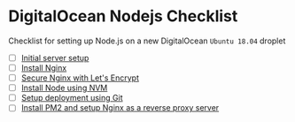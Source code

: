 # DigitalOcean Nodejs Checklist
Checklist for setting up Node.js on a new DigitalOcean ```Ubuntu 18.04``` droplet

- [ ] [Initial server setup](https://www.digitalocean.com/community/tutorials/initial-server-setup-with-ubuntu-18-04)
- [ ] [Install Nginx](https://www.digitalocean.com/community/tutorials/how-to-install-nginx-on-ubuntu-18-04)
- [ ] [Secure Nginx with Let's Encrypt](https://www.digitalocean.com/community/tutorials/how-to-secure-nginx-with-let-s-encrypt-on-ubuntu-18-04)
- [ ] [Install Node using NVM](https://www.digitalocean.com/community/tutorials/how-to-install-node-js-on-ubuntu-18-04)
- [ ] [Setup deployment using Git](https://www.youtube.com/watch?v=9qIK8ZC9BnU)
- [ ] [Install PM2 and setup Nginx as a reverse proxy server](https://www.digitalocean.com/community/tutorials/how-to-set-up-a-node-js-application-for-production-on-ubuntu-18-04)

